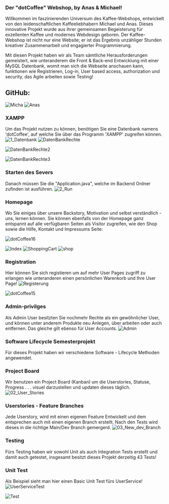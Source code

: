 ### Der "dotCoffee" Webshop, by Anas & Michael!
Willkommen im faszinierenden Universum des Kaffee-Webshops, entwickelt von den leidenschaftlichen Kaffeeliebhabern Michael und Anas. Dieses innovative Projekt wurde aus ihrer gemeinsamen Begeisterung für exzellenten Kaffee und modernes Webdesign geboren. Der Kaffee-Webshop ist nicht nur eine Website; er ist das Ergebnis unzähliger Stunden kreativer Zusammenarbeit und engagierter Programmierung.

Mit diesen Projekt haben wir als Team sämtliche Herausforderungen gemeistert, wie unteranderem die Front & Back-end Entwicklung mit einer MySQL Datenbank, womit man sich die Webseite anschauen kann, funktionen wie Registrieren, Log-in, User based access, authorization und security, das Agile arbeiten sowie Testing!

## GitHub:        
![Micha](https://github.com/anasm20/dotCoffee_v5_01/assets/112882511/6645b95b-ec81-48df-86b3-5cb9ccb20491) ![Anas](https://github.com/anasm20/dotCoffee_v5_01/assets/112882511/f2ddfa56-b97c-42e8-8cec-e35b06d9021c)


### XAMPP
Um das Projekt nutzen zu können, benötigen Sie eine Datenbank namens 'dotCoffee', auf welche Sie über das Programm 'XAMPP' zugreifen können.
![1_Datenbank](https://github.com/anasm20/Software_Lifecycle_Semesterprojekt/assets/112882511/4940a221-aa1d-430a-9a7e-f6486e45faeb)
![DatenBankRechte](https://github.com/anasm20/dotCoffee_v5_01/assets/112882511/769011d4-99c8-47d9-91f0-32ee4c334b9f)

![DatenBankRechte2](https://github.com/anasm20/dotCoffee_v5_01/assets/112882511/7bfcc4e4-81ba-4276-b3ff-3dfa9eaff347)

![DatenBankRechte3](https://github.com/anasm20/dotCoffee_v5_01/assets/112882511/5b1cfc05-9493-4ce6-917a-2e1c71f17655)



### Starten des Severs
Danach müssen Sie die "Application.java", welche im Backend Ordner zufinden ist ausführen.
![2_Run](https://github.com/anasm20/Software_Lifecycle_Semesterprojekt/assets/122538784/18b17f73-e759-4425-ac6c-ae4571d5743f)


### Homepage
Wo Sie einiges über unsere Backstory, Motivation und selbst verständlich - uns, lernen können. Sie können ebenfalls von der Homepage ganz entspannt auf alle verfügbaren Seiten als Visitor zugreifen, wie den Shop sowie die Hilfe, Kontakt und Impressums Seite:

![dotCoffee16](https://github.com/anasm20/dotCoffee_v5_01/assets/112882511/3b257db5-cde1-4147-a4e1-55f6e153ef91)

![Index](https://github.com/anasm20/dotCoffee_v5/assets/112882511/a6d765b1-787f-4f60-9646-dc55a0ae32dd)
![ShoppingCart](https://github.com/anasm20/dotCoffee_v5/assets/112882511/264591c0-e498-4f36-aa3f-e5ad7266b3d1)
![shop](https://github.com/anasm20/dotCoffee_v5/assets/112882511/cf440925-074f-4550-b13a-b77c099907ac)

### Registration
Hier können Sie sich registieren um auf mehr User Pages zugriff zu erlangen wie unteranderen einen persönlichen Warenkorb und Ihre User Page!
![Registerung](https://github.com/anasm20/dotCoffee_v5/assets/112882511/93a92413-d52d-487f-842b-761e9c553cb3)

![dotCoffee15](https://github.com/anasm20/dotCoffee_v5_01/assets/112882511/9ae6a7c9-901e-41a6-9eb7-fdbc06520809)


### Admin-privilges
Als Admin User besitzten Sie nochmehr Rechte als ein gewöhnlicher User, und können unter anderem Produkte neu Anlegen, über arbeiten oder auch entfernen. Das gleiche gilt ebenso für User Accounts.
![Admin](https://github.com/anasm20/dotCoffee_v5/assets/112882511/5617a784-a968-4eae-a598-663ae5f408e6)


### Software Lifecycle Semesterprojekt
Für dieses Projekt haben wir verschiedene Software - Lifecycle Methoden angewendet.


### Project Board
Wir benutzen ein Project Board (Kanban) um die Userstories, Statuse, Progress . . . visuel darzustellen und updaten dieses täglich.
![02_User_Stories](https://github.com/anasm20/Software_Lifecycle_Semesterprojekt/assets/122538784/69cb6ae3-6a2d-4a98-8357-d43c0eae73b5)


### Userstories - Feature Branches
Jede Userstory, wird mit einen eigenen Feature Entwickelt und dem entsprechen auch mit einen eigenen Branch erstellt. Nach den Tests wird dieses in die richtige Main/Dev Branch gemergerd.
![03_New_dev_Branch](https://github.com/anasm20/Software_Lifecycle_Semesterprojekt/assets/122538784/2fc5d6de-ebd1-473a-b989-7d4b6a43b974)


### Testing
Fürs Testing haben wir sowohl Unit als auch Integration Tests erstellt und damit auch getestet, insgesamt besitzt dieses Projekt derzeitig 43 Tests!


### Unit Test
Als Beispiel sieht man hier einen Basic Unit Test fürs UserService!
![UserServiceTest](https://github.com/anasm20/dotCoffee_v5_01/assets/122538784/ad214128-9e86-40cc-b27e-bb3cc70458fd)


![Test](https://github.com/anasm20/dotCoffee_v5_01/assets/112882511/8cd73b9d-360d-49c9-b410-c5aa20ac830d)

